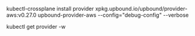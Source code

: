 kubectl-crossplane install provider xpkg.upbound.io/upbound/provider-aws:v0.27.0 upbound-provider-aws --config="debug-config" --verbose

kubectl get provider -w